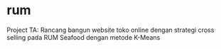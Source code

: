 # rum
Project TA: Rancang bangun website toko online dengan strategi cross selling pada RUM Seafood dengan metode K-Means
